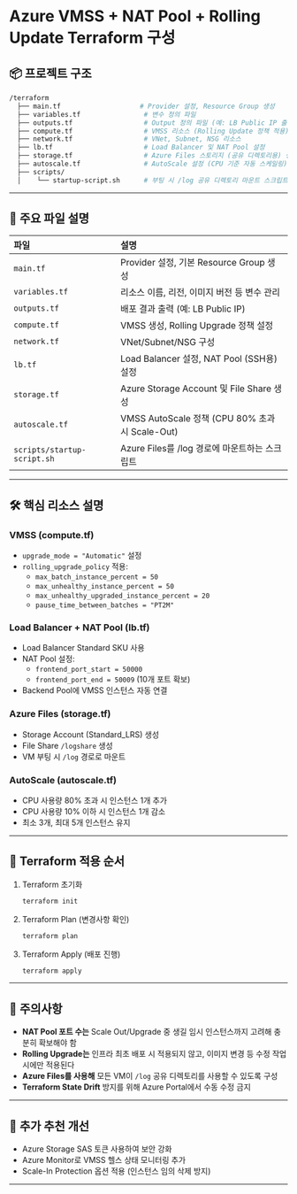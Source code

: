 # Azure VMSS + NAT Pool + Rolling Update Terraform 구성

## 📦 프로젝트 구조
```bash
/terraform
  ├── main.tf                    # Provider 설정, Resource Group 생성
  ├── variables.tf                # 변수 정의 파일
  ├── outputs.tf                  # Output 정의 파일 (예: LB Public IP 출력)
  ├── compute.tf                  # VMSS 리소스 (Rolling Update 정책 적용)
  ├── network.tf                  # VNet, Subnet, NSG 리소스
  ├── lb.tf                       # Load Balancer 및 NAT Pool 설정
  ├── storage.tf                  # Azure Files 스토리지 (공유 디렉토리용) 생성
  ├── autoscale.tf                # AutoScale 설정 (CPU 기준 자동 스케일링)
  ├── scripts/
  │    └── startup-script.sh      # 부팅 시 /log 공유 디렉토리 마운트 스크립트
```

---

## 🔧 주요 파일 설명

| 파일 | 설명 |
|:---|:---|
| `main.tf` | Provider 설정, 기본 Resource Group 생성 |
| `variables.tf` | 리소스 이름, 리전, 이미지 버전 등 변수 관리 |
| `outputs.tf` | 배포 결과 출력 (예: LB Public IP) |
| `compute.tf` | VMSS 생성, Rolling Upgrade 정책 설정 |
| `network.tf` | VNet/Subnet/NSG 구성 |
| `lb.tf` | Load Balancer 설정, NAT Pool (SSH용) 설정 |
| `storage.tf` | Azure Storage Account 및 File Share 생성 |
| `autoscale.tf` | VMSS AutoScale 정책 (CPU 80% 초과 시 Scale-Out) |
| `scripts/startup-script.sh` | Azure Files를 /log 경로에 마운트하는 스크립트 |

---

## 🛠 핵심 리소스 설명

### VMSS (compute.tf)

- `upgrade_mode = "Automatic"` 설정
- `rolling_upgrade_policy` 적용:
    - `max_batch_instance_percent = 50`
    - `max_unhealthy_instance_percent = 50`
    - `max_unhealthy_upgraded_instance_percent = 20`
    - `pause_time_between_batches = "PT2M"`

### Load Balancer + NAT Pool (lb.tf)

- Load Balancer Standard SKU 사용
- NAT Pool 설정:
    - `frontend_port_start = 50000`
    - `frontend_port_end = 50009` (10개 포트 확보)
- Backend Pool에 VMSS 인스턴스 자동 연결

### Azure Files (storage.tf)

- Storage Account (Standard_LRS) 생성
- File Share `/logshare` 생성
- VM 부팅 시 `/log` 경로로 마운트

### AutoScale (autoscale.tf)

- CPU 사용량 80% 초과 시 인스턴스 1개 추가
- CPU 사용량 10% 이하 시 인스턴스 1개 감소
- 최소 3개, 최대 5개 인스턴스 유지

---

## 🚀 Terraform 적용 순서

1. Terraform 초기화
    ```bash
    terraform init
    ```
2. Terraform Plan (변경사항 확인)
    ```bash
    terraform plan
    ```
3. Terraform Apply (배포 진행)
    ```bash
    terraform apply
    ```

---

## 🎯 주의사항

- **NAT Pool 포트 수는** Scale Out/Upgrade 중 생길 임시 인스턴스까지 고려해 충분히 확보해야 함
- **Rolling Upgrade는** 인프라 최초 배포 시 적용되지 않고, 이미지 변경 등 수정 작업 시에만 적용된다
- **Azure Files를 사용해** 모든 VM이 `/log` 공유 디렉토리를 사용할 수 있도록 구성
- **Terraform State Drift** 방지를 위해 Azure Portal에서 수동 수정 금지

---

## 🧩 추가 추천 개선

- Azure Storage SAS 토큰 사용하여 보안 강화
- Azure Monitor로 VMSS 헬스 상태 모니터링 추가
- Scale-In Protection 옵션 적용 (인스턴스 임의 삭제 방지)

---